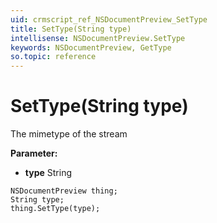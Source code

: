 ```yaml
---
uid: crmscript_ref_NSDocumentPreview_SetType
title: SetType(String type)
intellisense: NSDocumentPreview.SetType
keywords: NSDocumentPreview, GetType
so.topic: reference
---
```


# SetType(String type)

The mimetype of the stream

**Parameter:** 
 - **type** String

```crmscript
NSDocumentPreview thing;
String type;
thing.SetType(type);
```

